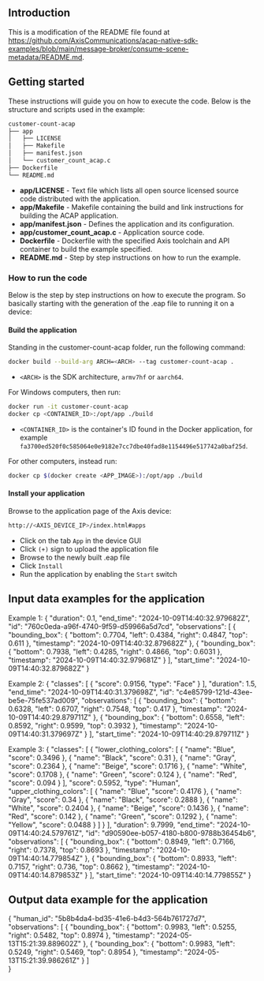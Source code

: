 ## Introduction

This is a modification of the README file found at https://github.com/AxisCommunications/acap-native-sdk-examples/blob/main/message-broker/consume-scene-metadata/README.md.

## Getting started

These instructions will guide you on how to execute the code. Below is the
structure and scripts used in the example:

```sh
customer-count-acap
├── app
│   ├── LICENSE
│   ├── Makefile
│   ├── manifest.json
│   └── customer_count_acap.c
├── Dockerfile
└── README.md
```

- **app/LICENSE** - Text file which lists all open source licensed source code distributed with the application.
- **app/Makefile** - Makefile containing the build and link instructions for building the ACAP application.
- **app/manifest.json** - Defines the application and its configuration.
- **app/customer_count_acap.c** - Application source code.
- **Dockerfile** - Dockerfile with the specified Axis toolchain and API container to build the example specified.
- **README.md** - Step by step instructions on how to run the example.

### How to run the code

Below is the step by step instructions on how to execute the program. So
basically starting with the generation of the .eap file to running it on a
device:

#### Build the application

Standing in the customer-count-acap folder, run the following command:

```sh
docker build --build-arg ARCH=<ARCH> --tag customer-count-acap .
```

- `<ARCH>` is the SDK architecture, `armv7hf` or `aarch64`.

For Windows computers, then run:

```sh
docker run -it customer-count-acap
docker cp <CONTAINER_ID>:/opt/app ./build
```

- `<CONTAINER_ID>` is the container's ID found in the Docker application, for example `fa3700ed520f0c585064e0e9182e7cc7dbe40fad8e1154496e517742a0baf25d`.

For other computers, instead run:

```sh
docker cp $(docker create <APP_IMAGE>):/opt/app ./build
```

#### Install your application

Browse to the application page of the Axis device:

```sh
http://<AXIS_DEVICE_IP>/index.html#apps
```

- Click on the tab `App` in the device GUI
- Click `(+)` sign to upload the application file
- Browse to the newly built .eap file
- Click `Install`
- Run the application by enabling the `Start` switch

## Input data examples for the application

Example 1:
{
    "duration": 0.1,
    "end_time": "2024-10-09T14:40:32.979682Z",
    "id": "760c0eda-a96f-4740-9f59-d59966a5d7cd",
    "observations": [
        {
            "bounding_box": {
                "bottom": 0.7704,
                "left": 0.4384,
                "right": 0.4847,
                "top": 0.611
            },
            "timestamp": "2024-10-09T14:40:32.879682Z"
        },
        {
            "bounding_box": {
                "bottom": 0.7938,
                "left": 0.4285,
                "right": 0.4866,
                "top": 0.6031
            },
            "timestamp": "2024-10-09T14:40:32.979681Z"
        }
    ],
    "start_time": "2024-10-09T14:40:32.879682Z"
}

Example 2:
{
    "classes": [
        {
            "score": 0.9156,
            "type": "Face"
        }
    ],
    "duration": 1.5,
    "end_time": "2024-10-09T14:40:31.379698Z",
    "id": "c4e85799-121d-43ee-be5e-75fe537ad009",
    "observations": [
        {
            "bounding_box": {
                "bottom": 0.6328,
                "left": 0.6707,
                "right": 0.7548,
                "top": 0.417
            },
            "timestamp": "2024-10-09T14:40:29.879711Z"
        },
        {
            "bounding_box": {
                "bottom": 0.6558,
                "left": 0.8592,
                "right": 0.9599,
                "top": 0.3932
            },
            "timestamp": "2024-10-09T14:40:31.379697Z"
        }
    ],
    "start_time": "2024-10-09T14:40:29.879711Z"
}

Example 3:
{
    "classes": [
        {
            "lower_clothing_colors": [
                {
                    "name": "Blue",
                    "score": 0.3496
                },
                {
                    "name": "Black",
                    "score": 0.31
                },
                {
                    "name": "Gray",
                    "score": 0.2364
                },
                {
                    "name": "Beige",
                    "score": 0.1716
                },
                {
                    "name": "White",
                    "score": 0.1708
                },
                {
                    "name": "Green",
                    "score": 0.124
                },
                {
                    "name": "Red",
                    "score": 0.094
                }
            ],
            "score": 0.5952,
            "type": "Human",
            "upper_clothing_colors": [
                {
                    "name": "Blue",
                    "score": 0.4176
                },
                {
                    "name": "Gray",
                    "score": 0.34
                },
                {
                    "name": "Black",
                    "score": 0.2888
                },
                {
                    "name": "White",
                    "score": 0.2404
                },
                {
                    "name": "Beige",
                    "score": 0.1436
                },
                {
                    "name": "Red",
                    "score": 0.142
                },
                {
                    "name": "Green",
                    "score": 0.1292
                },
                {
                    "name": "Yellow",
                    "score": 0.0488
                }
            ]
        }
    ],
    "duration": 9.7999,
    "end_time": "2024-10-09T14:40:24.579761Z",
    "id": "d90590ee-b057-4180-b800-9788b36454b6",
    "observations": [
        {
            "bounding_box": {
                "bottom": 0.8949,
                "left": 0.7166,
                "right": 0.7378,
                "top": 0.8693
            },
            "timestamp": "2024-10-09T14:40:14.779854Z"
        },
        {
            "bounding_box": {
                "bottom": 0.8933,
                "left": 0.7157,
                "right": 0.736,
                "top": 0.8662
            },
            "timestamp": "2024-10-09T14:40:14.879853Z"
        }
    ],
    "start_time": "2024-10-09T14:40:14.779855Z"
}

## Output data example for the application

{
    "human_id": "5b8b4da4-bd35-41e6-b4d3-564b761727d7",
    "observations": [
        {
            "bounding_box": {
                "bottom": 0.9983,
                "left": 0.5255,
                "right": 0.5482,
                "top": 0.8974
            },
            "timestamp": "2024-05-13T15:21:39.889602Z"
        },
        {
            "bounding_box": {
                "bottom": 0.9983,
                "left": 0.5249,
                "right": 0.5469,
                "top": 0.8954
            },
            "timestamp": "2024-05-13T15:21:39.986261Z"
        }
    ]    
}